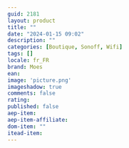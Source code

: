 ```yaml
---
guid: 2181
layout: product 
title: ""
date: "2024-01-15 09:02"
description: ""
categories: [Boutique, Sonoff, Wifi]
tags: []
locale: fr_FR
brand: Moes
ean: 
image: 'picture.png'
imageshadow: true
comments: false
rating:  
published: false
aep-item: 
aep-item-affiliate: 
dom-item: ""
itead-item: 
---
```

